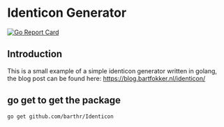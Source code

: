 # Identicon Generator

[![Go Report Card](https://goreportcard.com/badge/github.com/barthr/Identicon)](https://goreportcard.com/report/github.com/barthr/Identicon)

## Introduction

This is a small example of a simple identicon generator written in golang, the blog post can be found here: https://blog.bartfokker.nl/identicon/


## go get to get the package
```
go get github.com/barthr/Identicon
```